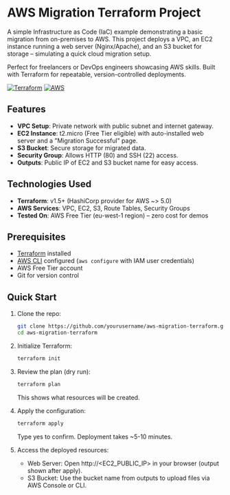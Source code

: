# AWS Migration Terraform Project

A simple Infrastructure as Code (IaC) example demonstrating a basic migration from on-premises to AWS. This project deploys a VPC, an EC2 instance running a web server (Nginx/Apache), and an S3 bucket for storage – simulating a quick cloud migration setup.

Perfect for freelancers or DevOps engineers showcasing AWS skills. Built with Terraform for repeatable, version-controlled deployments.

[![Terraform](https://img.shields.io/badge/terraform-%23736ADC.svg?style=for-the-badge&logo=terraform&logoColor=white)](https://www.terraform.io/)
[![AWS](https://img.shields.io/badge/AWS-%23FF9900.svg?style=for-the-badge&logo=amazon-aws&logoColor=white)](https://aws.amazon.com/)

## Features
- **VPC Setup**: Private network with public subnet and internet gateway.
- **EC2 Instance**: t2.micro (Free Tier eligible) with auto-installed web server and a "Migration Successful" page.
- **S3 Bucket**: Secure storage for migrated data.
- **Security Group**: Allows HTTP (80) and SSH (22) access.
- **Outputs**: Public IP of EC2 and S3 bucket name for easy access.

## Technologies Used
- **Terraform**: v1.5+ (HashiCorp provider for AWS ~> 5.0)
- **AWS Services**: VPC, EC2, S3, Route Tables, Security Groups
- **Tested On**: AWS Free Tier (eu-west-1 region) – zero cost for demos

## Prerequisites
- [Terraform](https://www.terraform.io/downloads.html) installed
- [AWS CLI](https://aws.amazon.com/cli/) configured (`aws configure` with IAM user credentials)
- AWS Free Tier account
- Git for version control

## Quick Start
1. Clone the repo:
   ```bash
   git clone https://github.com/yourusername/aws-migration-terraform.git
   cd aws-migration-terraform
   ```

2. Initialize Terraform:
    ```bash
    terraform init
    ```

3. Review the plan (dry run):
    ```bash
    terraform plan
    ```
    This shows what resources will be created.

4. Apply the configuration:
    ```bash
    terraform apply
    ```
    Type yes to confirm. Deployment takes ~5-10 minutes.

5. Access the deployed resources:
    - Web Server: Open http://<EC2_PUBLIC_IP> in your browser (output shown after apply).
    - S3 Bucket: Use the bucket name from outputs to upload files via AWS Console or CLI.

